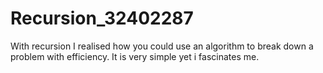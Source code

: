 # Recursion_32402287

With recursion I realised how you could use an algorithm to break down a problem with efficiency.
It is very simple yet i fascinates me.
